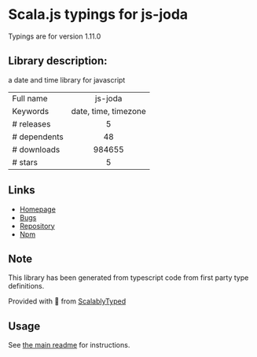 
# Scala.js typings for js-joda

Typings are for version 1.11.0

## Library description:
a date and time library for javascript

|                    |                 |
| ------------------ | :-------------: |
| Full name          | js-joda |
| Keywords           | date, time, timezone |
| # releases         | 5 |
| # dependents       | 48 |
| # downloads        | 984655 |
| # stars            | 5 |

## Links
- [Homepage](https://js-joda.github.io/js-joda)
- [Bugs](https://github.com/js-joda/js-joda/issues)
- [Repository](https://github.com/js-joda/js-joda)
- [Npm](https://www.npmjs.com/package/js-joda)
    


## Note
This library has been generated from typescript code from first party type definitions.

Provided with :purple_heart: from [ScalablyTyped](https://github.com/oyvindberg/ScalablyTyped)

## Usage
See [the main readme](../../readme.md) for instructions.


